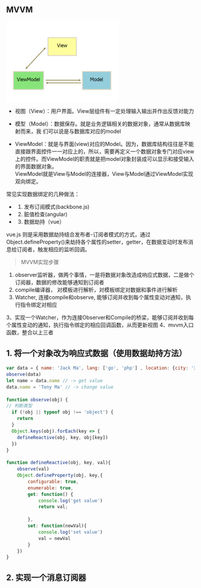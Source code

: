 ## MVVM
<img src="../../assets/image/vue/mvvm.png" width="300" hegiht="200" align=center />

- 视图（View）：用户界面。View层组件有一定处理输入输出并作出反馈对能力 
- 模型（Model）：数据保存。就是业务逻辑相关的数据对象，通常从数据库映射而来，我 们可以说是与数据库对应的model

- ViewModel：就是与界面(view)对应的Model。因为，数据库结构往往是不能直接跟界面控件一一对应上的，所以，需要再定义一个数据对象专门对应view上的控件。而ViewModel的职责就是把model对象封装成可以显示和接受输入的界面数据对象。  
ViewModel就是View与Model的连接器，View与Model通过ViewModel实现双向绑定。 


常见实现数据绑定的几种做法：

- 1. 发布订阅模式(backbone.js)
- 2. 脏值检查(angular)
- 3. 数据劫持（vue）

vue.js 则是采用数据劫持结合发布者-订阅者模式的方式，通过Object.defineProperty()来劫持各个属性的setter，getter，在数据变动时发布消息给订阅者，触发相应的监听回调。



> MVVM实现步骤
1. observer监听器，做两个事情，一是将数据对象改造成响应式数据，二是做个订阅器，数据的修改能够通知到订阅者
2. compile编译器， 对模板进行解析，对模板绑定对数据和事件进行解析
3. Watcher, 连接compile和observe, 能够订阅并收到每个属性变动对通知，执行指令绑定对相应

 3、实现一个Watcher，作为连接Observer和Compile的桥梁，能够订阅并收到每个属性变动的通知，执行指令绑定的相应回调函数，从而更新视图 4、mvvm入口函数，整合以上三者

## 1. 将一个对象改为响应式数据（使用数据劫持方法）
```js
var data = { name: 'Jack Ma', lang: ['go', 'php'] , location: {city: '深圳', province: 'GD'}}
observe(data)
let name = data.name // -> get value
data.name = 'Tony Ma' // -> change value

function observe(obj) {
// 判断类型
  if (!obj || typeof obj !== 'object') {
    return
  }
  Object.keys(obj).forEach(key => {
    defineReactive(obj, key, obj[key])
  })
}

function defineReactive(obj, key, val){
    observe(val)
    Object.defineProperty(obj, key,{
        configurable: true,
        enumerable: true,
        get: function() {
            console.log('get value')
            return val;

        },
        set: function(newVal){
            console.log('set value')
            val = newVal
        }
    })
}
```
## 2. 实现一个消息订阅器
```

```


